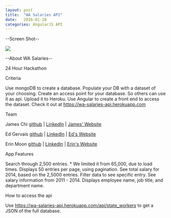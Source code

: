 ```yaml
---
layout: post
title:  "WA Salaries API"
date:   2016-01-28
categories: AngularJS API
---
```


--Screen Shot--

<img src="../../../../../../../images/WASalariesAPI.jpg">

--About WA Salaries--

24 Hour Hackathon

Criteria

Use mongoDB to create a database.
Populate your DB with a dataset of your choosing.
Create an access point for your database. So others can use it as api.
Upload it to Heroku.
Use Angular to create a front end to access the dataset.
Check it out at <a href="https://wa-salaries-api.herokuapp.com">https://wa-salaries-api.herokuapp.com</a>

Team

James Chi
<a href="https://github.com/jamesjchi">github</a> | <a href="https://www.linkedin.com/in/jamesjchi">LinkedIn</a> | <a href="http://www.jameschi.com/">James' Website</a>

Ed Gervais
<a href="https://github.com/egervais7">github</a> | <a href="https://www.linkedin.com/in/eagervai">LinkedIn</a> | <a href="http://www.edgervais.com/">Ed's Website</a>

Erin Moon
<a href="https://github.com/chibitofu">github</a> | <a href="https://www.linkedin.com/in/erin-moon-9417b597">LinkedIn</a> | <a href="http://erinmoony.com/">Erin's Website</a>

App Features

Search through 2,500 entries. * We limited it from 65,000, due to load times.
Displays 50 entries per page, using pagination.
See total salary for 2014, based on the 2,5000 entries.
Filter data to see specific entry.
See salary information from 2011 - 2014.
Displays employee name, job title, and department name.

How to access the api

Use <a href="https://wa-salaries-api.herokuapp.com/api/state_workers">https://wa-salaries-api.herokuapp.com/api/state_workers</a> to get a JSON of the full database.
